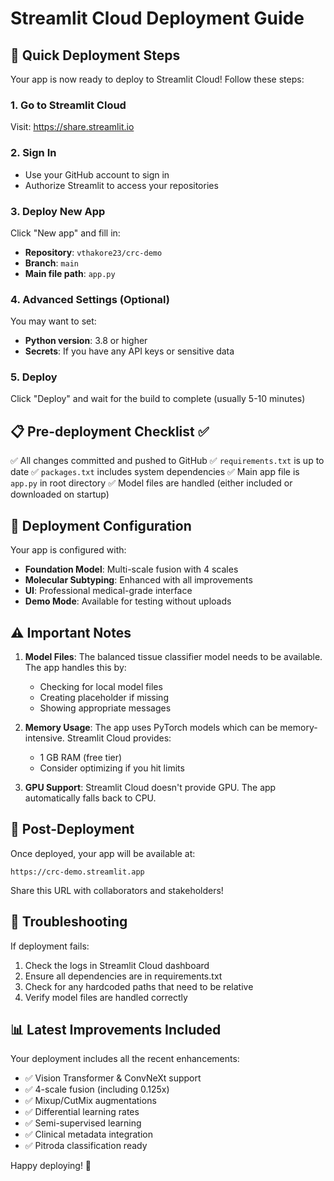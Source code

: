 # Streamlit Cloud Deployment Guide

## 🚀 Quick Deployment Steps

Your app is now ready to deploy to Streamlit Cloud! Follow these steps:

### 1. Go to Streamlit Cloud
Visit: https://share.streamlit.io

### 2. Sign In
- Use your GitHub account to sign in
- Authorize Streamlit to access your repositories

### 3. Deploy New App
Click "New app" and fill in:
- **Repository**: `vthakore23/crc-demo`
- **Branch**: `main`
- **Main file path**: `app.py`

### 4. Advanced Settings (Optional)
You may want to set:
- **Python version**: 3.8 or higher
- **Secrets**: If you have any API keys or sensitive data

### 5. Deploy
Click "Deploy" and wait for the build to complete (usually 5-10 minutes)

## 📋 Pre-deployment Checklist ✅

✅ All changes committed and pushed to GitHub
✅ `requirements.txt` is up to date
✅ `packages.txt` includes system dependencies
✅ Main app file is `app.py` in root directory
✅ Model files are handled (either included or downloaded on startup)

## 🔧 Deployment Configuration

Your app is configured with:
- **Foundation Model**: Multi-scale fusion with 4 scales
- **Molecular Subtyping**: Enhanced with all improvements
- **UI**: Professional medical-grade interface
- **Demo Mode**: Available for testing without uploads

## ⚠️ Important Notes

1. **Model Files**: The balanced tissue classifier model needs to be available. The app handles this by:
   - Checking for local model files
   - Creating placeholder if missing
   - Showing appropriate messages

2. **Memory Usage**: The app uses PyTorch models which can be memory-intensive. Streamlit Cloud provides:
   - 1 GB RAM (free tier)
   - Consider optimizing if you hit limits

3. **GPU Support**: Streamlit Cloud doesn't provide GPU. The app automatically falls back to CPU.

## 🎯 Post-Deployment

Once deployed, your app will be available at:
```
https://crc-demo.streamlit.app
```

Share this URL with collaborators and stakeholders!

## 🐛 Troubleshooting

If deployment fails:
1. Check the logs in Streamlit Cloud dashboard
2. Ensure all dependencies are in requirements.txt
3. Check for any hardcoded paths that need to be relative
4. Verify model files are handled correctly

## 📊 Latest Improvements Included

Your deployment includes all the recent enhancements:
- ✅ Vision Transformer & ConvNeXt support
- ✅ 4-scale fusion (including 0.125x)
- ✅ Mixup/CutMix augmentations
- ✅ Differential learning rates
- ✅ Semi-supervised learning
- ✅ Clinical metadata integration
- ✅ Pitroda classification ready

Happy deploying! 🎉 